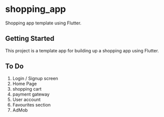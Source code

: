 # shopping_app

Shopping app template using Flutter.

## Getting Started

This project is a template app for building up a shopping app using Flutter.

## To Do

1. Login / Signup screen
2. Home Page
3. shopping cart
4. payment gateway
5. User account
6. Favourites section
7. AdMob
